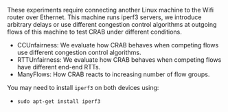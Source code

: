 These experiments require connecting another Linux machine to the Wifi router over Ethernet. This machine runs iperf3 servers, we introduce arbitrary delays or use different congestion control algorithms at outgoing flows of this machine to test CRAB under different conditions.

- CCUnfairness: We evaluate how CRAB behaves when competing flows use different congestion control algorithms.
- RTTUnfairness: We evaluate how CRAB behaves when competing flows have different end-end RTTs.
- ManyFlows: How CRAB reacts to increasing number of flow groups.

You may need to install `iperf3` on both devices using:

- `sudo apt-get install iperf3`